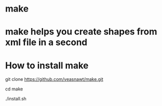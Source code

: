 # make

# make helps you create shapes from xml file in a second

# How to install make

git clone https://github.com/veasnawt/make.git

cd make

./install.sh

